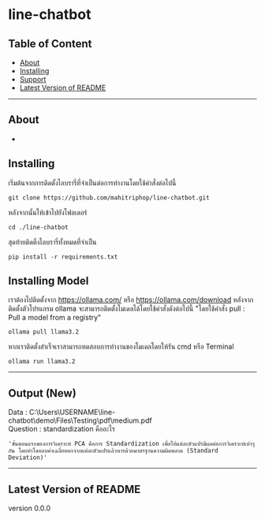 # line-chatbot

## Table of Content
- [About](#about)
- [Installing](#installing)
- [Support](#support)
- [Latest Version of README](#latest-version-of-readme)

---

## About
  -

## Installing
เริ่มต้นจากการติดตั้งไลบรารี่ที่จำเป็นต่อการทำงานโดยใช้คำสั่งต่อไปนี้
```
git clone https://github.com/mahitriphop/line-chatbot.git
```
หลังจากนั้นให้เข้าไปยังโฟลเดอร์
```
cd ./line-chatbot
```
สุดท้ายติดติ้งไลบรารี่ทั้งหมดที่จำเป็น
```
pip install -r requirements.txt
```

## Installing Model
เราต้องไปติดตั้งจาก https://ollama.com/ หรือ https://ollama.com/download หลังจากติดตั้งตัวโปรแกรม ollama จะสามารถติดตั้งโมเดลได้โดยใช้คำสั่งดังต่อไปนี้
"โดยใช้คำสั่ง pull : Pull a model from a registry"

```
ollama pull llama3.2
```
หากเราติดตั้งสำเร็จเราสามารถทดสอบการทำงานของโมเดลโดยให้รัน cmd หรือ Terminal
```
ollama run llama3.2
```
---
## Output (New)

Data     : C:\Users\USERNAME\line-chatbot\demo\Files\Testing\pdf\medium.pdf  
Question : standardization คืออะไร

`'ขั้นตอนแรกของการวิเคราะห์ PCA คือการ Standardization เพื่อให้แต่ละตัวแปรมีผลต่อการวิเคราะห์เท่าๆ กัน โดยทำโดยลบค่าเฉลี่ยออกจากแต่ละตัวแปรแล้วหารด้วยมาตรฐานความผิดพลาด (Standard Deviation)'
`

---

## Latest Version of README

version 0.0.0
